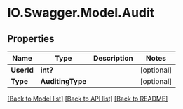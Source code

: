 # IO.Swagger.Model.Audit
## Properties

Name | Type | Description | Notes
------------ | ------------- | ------------- | -------------
**UserId** | **int?** |  | [optional] 
**Type** | **AuditingType** |  | [optional] 

[[Back to Model list]](../README.md#documentation-for-models) [[Back to API list]](../README.md#documentation-for-api-endpoints) [[Back to README]](../README.md)


